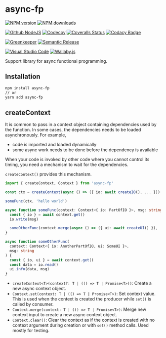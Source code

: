 # async-fp

[![NPM version][npm-image]][npm-url]
[![NPM downloads][downloads-image]][downloads-url]

[![Github NodeJS][github-nodejs]][github-action-url]
[![Codecov][codecov-image]][codecov-url]
[![Coveralls Status][coveralls-image]][coveralls-url]
[![Codacy Badge][codacy-image]][codacy-url]

[![Greenkeeper][greenkeeper-image]][greenkeeper-url]
[![Semantic Release][semantic-release-image]][semantic-release-url]

[![Visual Studio Code][vscode-image]][vscode-url]
[![Wallaby.js][wallaby-image]][wallaby-url]

Support library for async functional programming.

## Installation

```sh
npm install async-fp
// or
yarn add async-fp
```

## createContext

It is common to pass in a context object containing dependencies used by the function.
In some cases, the dependencies needs to be loaded asynchronously. For example,

- code is imported and loaded dynamically
- some async work needs to be done before the dependency is available

When your code is invoked by other code where you cannot control its timing,
you need a mechanism to wait for the dependencies.

`createContext()` provides this mechanism.

```ts
import { createContext, Context } from 'async-fp'

const ctx = createContext(async () => ({ io: await createIO(), ... }))

someFunc(ctx, 'hello world')

async function someFunc(context: Context<{ io: PartOfIO }>, msg: string) {
  const { io } = await context.get()
  io.write(msg)

  someOtherFunc(context.merge(async () => ({ ui: await createUI() }), 'bye world')
}

async function someOtherFunc(
  context: Context<{ io: AnotherPartOfIO, ui: SomeUI }>,
  msg: string
) {
  const { io, ui } = await context.get()
  const data = io.read()
  ui.info(data, msg)
}
```

- `createContext<T>(context?: T | (() => T | Promise<T>))`: Create a new async context object.
- `Context.set(context: T | (() => T | Promise<T>)`: Set context value. This is used when the context is created the producer while `set()` is called by consumer.
- `Context.merge(context: T | (() => T | Promise<T>)`: Merge new context input to create a new async context object.
- `Context.clear()`: Clear the context as if the context is created with no context argument during creation or with `set()` method calls. Used mostly for testing.

[codacy-image]: https://api.codacy.com/project/badge/Grade/569e678c65cf4481a172aaeb83b41aef
[codacy-url]: https://www.codacy.com/app/homawong/async-fp?utm_source=github.com&amp;utm_medium=referral&amp;utm_content=unional/async-fp&amp;utm_campaign=Badge_Grade
[codecov-image]: https://codecov.io/gh/unional/async-fp/branch/master/graph/badge.svg
[codecov-url]: https://codecov.io/gh/unional/async-fp
[coveralls-image]: https://coveralls.io/repos/github/unional/async-fp/badge.svg
[coveralls-url]: https://coveralls.io/github/unional/async-fp
[downloads-image]: https://img.shields.io/npm/dm/async-fp.svg?style=flat
[downloads-url]: https://npmjs.org/package/async-fp
[github-nodejs]: https://github.com/unional/async-fp/workflows/Node%20CI/badge.svg
[github-action-url]: https://github.com/unional/async-fp/actions
[greenkeeper-image]: https://badges.greenkeeper.io/unional/async-fp.svg
[greenkeeper-url]: https://greenkeeper.io/
[npm-image]: https://img.shields.io/npm/v/async-fp.svg?style=flat
[npm-url]: https://npmjs.org/package/async-fp
[semantic-release-image]: https://img.shields.io/badge/%20%20%F0%9F%93%A6%F0%9F%9A%80-semantic--release-e10079.svg
[semantic-release-url]: https://github.com/semantic-release/semantic-release
[vscode-image]: https://img.shields.io/badge/vscode-ready-green.svg
[vscode-url]: https://code.visualstudio.com/
[wallaby-image]: https://img.shields.io/badge/wallaby.js-configured-green.svg
[wallaby-url]: https://wallabyjs.com
